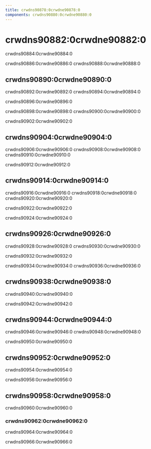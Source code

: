 ```yaml
---
title: crwdns90878:0crwdne90878:0
components: crwdns90880:0crwdne90880:0
---
```


# crwdns90882:0crwdne90882:0

<p class="description">crwdns90884:0crwdne90884:0</p>

crwdns90886:0crwdne90886:0 crwdns90888:0crwdne90888:0

## crwdns90890:0crwdne90890:0

crwdns90892:0crwdne90892:0 crwdns90894:0crwdne90894:0

crwdns90896:0crwdne90896:0

crwdns90898:0crwdne90898:0 crwdns90900:0crwdne90900:0

crwdns90902:0crwdne90902:0

## crwdns90904:0crwdne90904:0

crwdns90906:0crwdne90906:0 crwdns90908:0crwdne90908:0 crwdns90910:0crwdne90910:0

crwdns90912:0crwdne90912:0

## crwdns90914:0crwdne90914:0

crwdns90916:0crwdne90916:0 crwdns90918:0crwdne90918:0 crwdns90920:0crwdne90920:0

crwdns90922:0crwdne90922:0

crwdns90924:0crwdne90924:0

## crwdns90926:0crwdne90926:0

crwdns90928:0crwdne90928:0 crwdns90930:0crwdne90930:0

crwdns90932:0crwdne90932:0

crwdns90934:0crwdne90934:0 crwdns90936:0crwdne90936:0

## crwdns90938:0crwdne90938:0

crwdns90940:0crwdne90940:0

crwdns90942:0crwdne90942:0

## crwdns90944:0crwdne90944:0

crwdns90946:0crwdne90946:0 crwdns90948:0crwdne90948:0

crwdns90950:0crwdne90950:0

## crwdns90952:0crwdne90952:0

crwdns90954:0crwdne90954:0

crwdns90956:0crwdne90956:0

## crwdns90958:0crwdne90958:0

crwdns90960:0crwdne90960:0

### crwdns90962:0crwdne90962:0

crwdns90964:0crwdne90964:0

crwdns90966:0crwdne90966:0